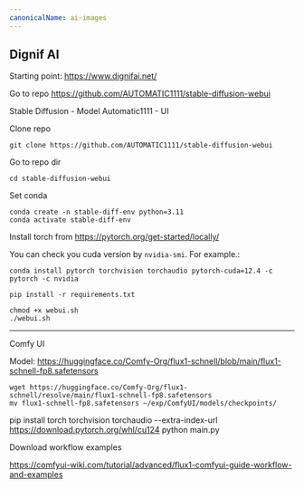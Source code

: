 ```yaml
---
canonicalName: ai-images
---
```


## Dignif AI

Starting point: https://www.dignifai.net/

Go to repo https://github.com/AUTOMATIC1111/stable-diffusion-webui

Stable Diffusion - Model
Automatic1111 - UI 

Clone repo

```
git clone https://github.com/AUTOMATIC1111/stable-diffusion-webui
```

Go to repo dir

```
cd stable-diffusion-webui
```

Set conda 


```
conda create -n stable-diff-env python=3.11
conda activate stable-diff-env
```

Install torch from https://pytorch.org/get-started/locally/

You can check you cuda version by `nvidia-smi`. For example.:

```
conda install pytorch torchvision torchaudio pytorch-cuda=12.4 -c pytorch -c nvidia
```


```
pip install -r requirements.txt 
```

```
chmod +x webui.sh
./webui.sh 
```

----

Comfy UI

Model: https://huggingface.co/Comfy-Org/flux1-schnell/blob/main/flux1-schnell-fp8.safetensors

```
wget https://huggingface.co/Comfy-Org/flux1-schnell/resolve/main/flux1-schnell-fp8.safetensors
mv flux1-schnell-fp8.safetensors ~/exp/ComfyUI/models/checkpoints/
```

pip install torch torchvision torchaudio --extra-index-url https://download.pytorch.org/whl/cu124
python main.py

Download workflow examples

https://comfyui-wiki.com/tutorial/advanced/flux1-comfyui-guide-workflow-and-examples